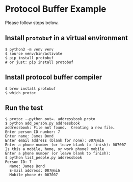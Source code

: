 # Protocol Buffer Example
Please follow steps below.

## Install `protobuf` in a virtual environment
```
$ python3 -m venv venv
$ source venv/bin/activate
$ pip install protobuf
# or just: pip install protobuf
```

## Install protocol buffer compiler
```
$ brew install protobuf
$ which protoc
```

## Run the test
```
$ protoc --python_out=. addressbook.proto
$ python add_person.py addressbook
addressbook: File not found.  Creating a new file.
Enter person ID number: 7
Enter name: James Bond
Enter email address (blank for none): 007@mi6
Enter a phone number (or leave blank to finish): 007007
Is this a mobile, home, or work phone? mobile
Enter a phone number (or leave blank to finish):
$ python list_people.py addressbook
Person ID: 7
  Name: James Bond
  E-mail address: 007@mi6
  Mobile phone #: 007007
```
